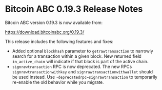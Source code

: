 # Bitcoin ABC 0.19.3 Release Notes

Bitcoin ABC version 0.19.3 is now available from:

  <https://download.bitcoinabc.org/0.19.3/>

This release includes the following features and fixes:
 - Added optional `blockhash` parameter to `getrawtransaction` to narrowly
   search for a transaction within a given block. New returned field
   `in_active_chain` will indicate if that block is part of the active chain.
 - `signrawtransaction` RPC is now deprecated. The new RPCs
   `signrawtransactionwithkey` and `signrawtransactionwithwallet` should
   be used instead. Use `-deprecatedrpc=signrawtransaction` to temporarily
   re-enable the old behavior while you migrate.
